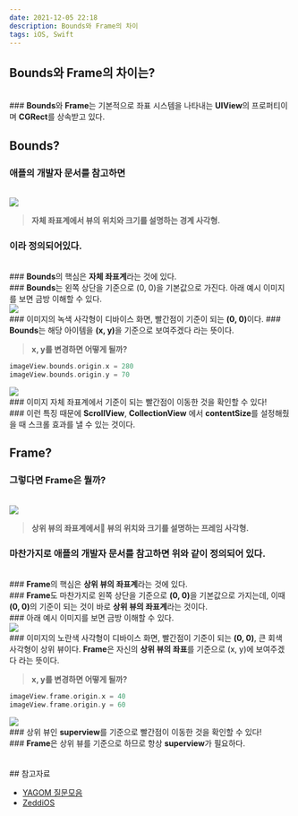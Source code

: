```yaml
---
date: 2021-12-05 22:18
description: Bounds와 Frame의 차이
tags: iOS, Swift
---
```


## Bounds와 Frame의 차이는?

<br/>
### <b class="heavy">Bounds</b>와 <b class="heavy">Frame</b>는 기본적으로 좌표 시스템을 나타내는 <b class="bold">UIView</b>의 프로퍼티이며 <b class="bold">CGRect</b>를 상속받고 있다.
<br/>

## Bounds?

### 애플의 개발자 문서를 참고하면
<br/>
<img src="/images/boundsImage.png"/>

<blockquote><b class="inyong">자체 좌표계에서 뷰의 위치와 크기를 설명하는 경계 사각형.</b></blockquote>

### 이라 정의되어있다.
<br/>
### <b class="heavy">Bounds</b>의 핵심은 <b class="bold">자체 좌표계</b>라는 것에 있다.
<br/>
### <b class="heavy">Bounds</b>는 왼쪽 상단을 기준으로 (0, 0)을 기본값으로 가진다. 아래 예시 이미지를 보면 금방 이해할 수 있다.
<br/>
<img src="/images/boundsexImage1.png"/>
<br/>
### 이미지의 녹색 사각형이 디바이스 화면, 빨간점이 기준이 되는 <b class="bold">(0, 0)</b>이다.
### <b class="heavy">Bounds</b>는 해당 아이템을 <b class="bold">(x, y)</b>을 기준으로 보여주겠다 라는 뜻이다.
<br/>
<blockquote><b class="inyong">x, y를 변경하면 어떻게 될까?</b></blockquote>

```swift
imageView.bounds.origin.x = 280
imageView.bounds.origin.y = 70
```

<img src="/images/boundsexImage2.png"/>
<br/>
### 이미지 자체 좌표계에서 기준이 되는 빨간점이 이동한 것을 확인할 수 있다!
<br/>
### 이런 특징 때문에 <b class="heavy">ScrollView</b>, <b class="heavy">CollectionView</b> 에서 <b class="heavy">contentSize</b>를 설정해줬을 때 스크롤 효과를 낼 수 있는 것이다.


## Frame?

### 그렇다면 <b class="heavy">Frame</b>은 뭘까?
<br/>
<img src="/images/frameImage.png"/>

<blockquote><b class="inyong">상위 뷰의 좌표계에서 뷰의 위치와 크기를 설명하는 프레임 사각형.</b></blockquote>

### 마찬가지로 애플의 개발자 문서를 참고하면 위와 같이 정의되어 있다.
<br/>
### <b class="heavy">Frame</b>의 핵심은 <b class="bold">상위 뷰의 좌표계</b>라는 것에 있다.
<br/>
### <b class="heavy">Frame</b>도 마찬가지로 왼쪽 상단을 기준으로 <b class="bold">(0, 0)</b>을 기본값으로 가지는데, 이때 <b class="bold">(0, 0)</b>의 기준이 되는 것이 바로 <b class="heavy">상위 뷰의 좌표계</b>라는 것이다. 
<br/>
### 아래 예시 이미지를 보면 금방 이해할 수 있다.
<br/>
<img src="/images/frameexImage1.png"/>
<br/>
### 이미지의 노란색 사각형이 디바이스 화면, 빨간점이 기준이 되는 <b class="bold">(0, 0)</b>, 큰 회색 사각형이 상위 뷰이다. <b class="heavy">Frame</b>은 자신의 <b class="bold">상위 뷰의 좌표</b>를 기준으로 (x, y)에 보여주겠다 라는 뜻이다.
<br/>
<blockquote><b class="inyong">x, y를 변경하면 어떻게 될까?</b></blockquote>

```swift
imageView.frame.origin.x = 40
imageView.frame.origin.y = 60
```

<img src="/images/frameexImage2.png"/>
<br/>
### 상위 뷰인 <b class="heavy">superview</b>를 기준으로 빨간점이 이동한 것을 확인할 수 있다!
<br/>
### <b class="heavy">Frame</b>은 상위 뷰를 기준으로 하므로 항상 <b class="heavy">superview</b>가 필요하다.

<br/>
<br/>
<br/>
## 참고자료
<ul>
<li>
    <a href="https://yagom.net/forums/topic/%EC%95%BC%EA%B3%B0%EB%8B%B7%EB%84%B7-%EC%A7%88%EB%AC%B8%EB%AA%A8%EC%9D%8C-5/">YAGOM 질문모음</a>
</li>
<li>
    <a href="https://zeddios.tistory.com/203">ZeddiOS</a>
</li>
</ul>
